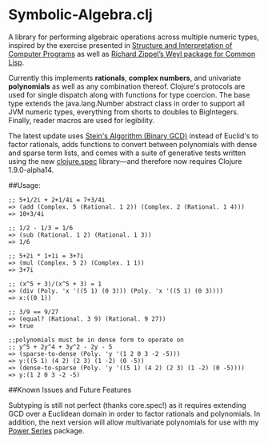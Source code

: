 # Symbolic-Algebra.clj

A library for performing algebraic operations across multiple numeric types, inspired by the exercise presented in [Structure and Interpretation of Computer Programs](https://mitpress.mit.edu/sicp/) as well as [Richard Zippel’s Weyl package for Common Lisp](http://www.cs.cornell.edu/rz/computer-algebra.html). 

Currently this implements **rationals**, **complex numbers**, and univariate **polynomials** as well as any combination thereof. Clojure's protocols are used for single dispatch along with functions for type coercion. The base type extends the java.lang.Number abstract class in order to support all JVM numeric types, everything from shorts to doubles to BigIntegers. Finally, reader macros are used for legibility.

The latest update uses [Stein's Algorithm (Binary GCD)](https://en.wikipedia.org/wiki/Binary_GCD_algorithm) instead of Euclid's to factor rationals,  adds functions to convert between polynomials with dense and sparse term lists, and comes with a suite of generative tests written using the new [clojure.spec](http://clojure.org/about/spec) library—and therefore now requires Clojure 1.9.0-alpha14.

##Usage:

```
;; 5+1/2i + 2+1/4i = 7+3/4i
=> (add (Complex. 5 (Rational. 1 2)) (Complex. 2 (Rational. 1 4)))
=> 10+3/4i
```
```
;; 1/2 - 1/3 = 1/6
=> (sub (Rational. 1 2) (Rational. 1 3))
=> 1/6
```
```
;; 5+2i * 1+1i = 3+7i
=> (mul (Complex. 5 2) (Complex. 1 1))
=> 3+7i
```
```
;; (x^5 + 3)/(x^5 + 3) = 1
=> (div (Poly. 'x '((5 1) (0 3))) (Poly. 'x '((5 1) (0 3))))
=> x:((0 1))
```
```
;; 3/9 == 9/27
=> (equal? (Rational. 3 9) (Rational. 9 27))
=> true
```
```
;;polynomials must be in dense form to operate on
;; y^5 + 2y^4 + 3y^2 - 2y - 5
=> (sparse-to-dense (Poly. 'y '(1 2 0 3 -2 -5)))
=> y:((5 1) (4 2) (2 3) (1 -2) (0 -5))
=> (dense-to-sparse (Poly. 'y '((5 1) (4 2) (2 3) (1 -2) (0 -5))))
=> y:(1 2 0 3 -2 -5)
```

##Known Issues and Future Features

Subtyping is still not perfect (thanks core.spec!) as it requires extending GCD over a Euclidean domain in order to factor rationals and polynomials. In addition, the next version will allow multivariate polynomials for use with my [Power Series](https://github.com/Sophia-Gold/power-series.clj) package.